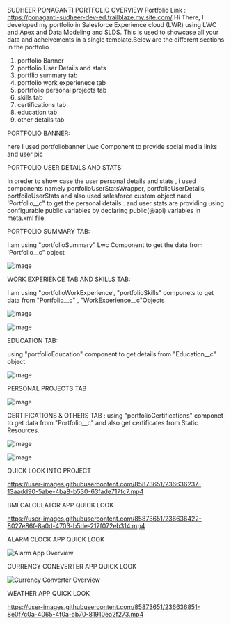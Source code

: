 SUDHEER PONAGANTI PORTFOLIO OVERVIEW
 Portfolio Link : https://ponaganti-sudheer-dev-ed.trailblaze.my.site.com/
Hi There, 
I developed my portfolio in Salesforce Experience cloud (LWR) using LWC and Apex and Data Modeling and SLDS. This is used to showcase all your data and acheivements in a single template.Below are the different sections in the portfolio
1) portfolio Banner
2) portfolio User Details and stats
3) portflio summary tab
4) portfolio work experienece tab
5) portrfolio personal projects tab
6) skills tab
7) certifications tab
8) education tab
9) other details tab


PORTFOLIO BANNER:

here I used portfoliobanner Lwc Component to provide social media links and user pic 

PORTFOLIO USER DETAILS AND STATS:

In oreder to show case the user personal details and stats , i used components namely
portfolioUserStatsWrapper,
portfolioUserDetails,
portfoiloUserStats
and also used salesforce custom object naed 'Portfolio__c" to get the personal details . and user stats are providing using configurable public variables by declaring public(@api) variables in meta.xml file.

PORTFOLIO SUMMARY TAB:

I am using "portfolioSummary" Lwc Component to get the data from 'Portfolio__c" object 

![image](https://user-images.githubusercontent.com/85873651/236633582-36f77fb6-8bbd-4540-9062-0092095c6e36.png)

WORK EXPERIENCE TAB AND SKILLS TAB:

I am using "portfolioWorkExperience', "portfolioSkills" componets to get data from "Portfolio__c" , "WorkExperience__c"Objects

![image](https://user-images.githubusercontent.com/85873651/236633647-a2a3cd96-c257-4993-b3ee-4b0791898106.png)

![image](https://user-images.githubusercontent.com/85873651/236633677-47e931d7-ccf0-4428-aaec-3758accaedf2.png)

EDUCATION TAB:

using "portfolioEducation" component to get details from "Education__c" object

![image](https://user-images.githubusercontent.com/85873651/236638231-dd490ac4-06da-4940-a929-048221defa29.png)

PERSONAL PROJECTS TAB

![image](https://user-images.githubusercontent.com/85873651/236633663-3f7fc9ca-abbd-426d-b3f9-8c50093cbed0.png)


CERTIFICATIONS & OTHERS TAB :
using "portfolioCertifications" componet to get data from "Portfolio__c" and also get certificates from Static Resources.

![image](https://user-images.githubusercontent.com/85873651/236633693-4c4a6e15-feb8-4c9b-b3a9-81e2a419f29a.png)

![image](https://user-images.githubusercontent.com/85873651/236638254-58b6b30d-1fac-4ab2-bcfd-8fd1425ee73a.png)


QUICK LOOK INTO PROJECT

https://user-images.githubusercontent.com/85873651/236636237-13aadd90-5abe-4ba8-b530-63fade717fc7.mp4

BMI CALCULATOR APP QUICK LOOK

https://user-images.githubusercontent.com/85873651/236636422-8027e86f-8a0d-4703-b5de-217f072eb314.mp4

ALARM CLOCK APP QUICK LOOK

![Alarm App Overview](https://user-images.githubusercontent.com/85873651/236636665-85943adb-7b89-41ff-b579-4d934664711a.gif)

CURRENCY CONEVERTER APP QUICK LOOK

![Currency Converter Overview](https://user-images.githubusercontent.com/85873651/236636786-8b800419-bf7e-47c9-b8c9-30cb0452fcf0.gif)

WEATHER APP QUICK LOOK

https://user-images.githubusercontent.com/85873651/236636851-8e0f7c0a-4065-4f0a-ab70-81910ea2f273.mp4

